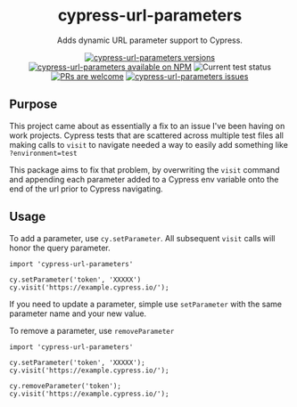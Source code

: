 <p align="center">
  <h1 align="center">cypress-url-parameters</h1>
<p align="center">
Adds dynamic URL parameter support to Cypress</a>.
</p>
<p align="center">
   <a href="https://github.com/jordan-mace/cypress-url-parameters/tags/"><img src="https://img.shields.io/github/tag/jordan-mace/cypress-url-parameters" alt="cypress-url-parameters versions" /></a>
   <a href="https://www.npmjs.com/package/cypress-url-parameters"><img alt="cypress-url-parameters available on NPM" src="https://img.shields.io/npm/dy/cypress-url-parameters"></a>
   <img src="https://github.com/jordan-mace/cypress-url-parameters/workflows/Test/badge.svg" alt="Current test status" />
   <a href="http://makeapullrequest.com"><img src="https://img.shields.io/badge/PRs-welcome-brightgreen.svg" alt="PRs are welcome" /></a>
   <a href="https://github.com/jordan-mace/cypress-url-parameters/issues/"><img src="https://img.shields.io/github/issues/jordan-mace/cypress-url-parameters" alt="cypress-url-parameters issues" /></a>
</p>

## Purpose
This project came about as essentially a fix to an issue I've been having on work projects. Cypress tests that are scattered across multiple test files all making calls to `visit` to navigate needed a way to easily add something like `?environment=test`

This package aims to fix that problem, by overwriting the `visit` command and appending each parameter added to a Cypress env variable onto the end of the url prior to Cypress navigating.

## Usage
To add a parameter, use `cy.setParameter`. All subsequent `visit` calls will honor the query parameter.
```
import 'cypress-url-parameters'

cy.setParameter('token', 'XXXXX')
cy.visit('https://example.cypress.io/');
```

If you need to update a parameter, simple use `setParameter` with the same parameter name and your new value.

To remove a parameter, use `removeParameter`
```
import 'cypress-url-parameters'

cy.setParameter('token', 'XXXXX');
cy.visit('https://example.cypress.io/');

cy.removeParameter('token');
cy.visit('https://example.cypress.io/');
```